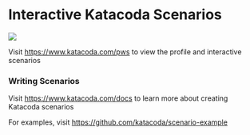 # Interactive Katacoda Scenarios

[![](http://shields.katacoda.com/katacoda/pws/count.svg)](https://www.katacoda.com/pws "Get your profile on Katacoda.com")

Visit https://www.katacoda.com/pws to view the profile and interactive scenarios

### Writing Scenarios
Visit https://www.katacoda.com/docs to learn more about creating Katacoda scenarios

For examples, visit https://github.com/katacoda/scenario-example

